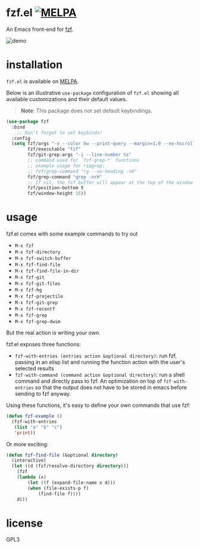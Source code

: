 # fzf.el [![MELPA](https://melpa.org/packages/fzf-badge.svg)](https://melpa.org/#/fzf)

An Emacs front-end for [fzf][1].

![demo](https://cloud.githubusercontent.com/assets/306502/12380684/ca0a6648-bd46-11e5-9091-841b282874e4.gif)

# installation

`fzf.el` is available on [MELPA][2].

Below is an illustrative `use-package` configuration of `fzf.el` showing all
available customizations and their default values.

> **Note**: This package does not set default keybindings.

```lisp
(use-package fzf
  :bind
    ;; Don't forget to set keybinds!
  :config
  (setq fzf/args "-x --color bw --print-query --margin=1,0 --no-hscroll"
        fzf/executable "fzf"
        fzf/git-grep-args "-i --line-number %s"
        ;; command used for `fzf-grep-*` functions
        ;; example usage for ripgrep:
        ;; fzf/grep-command "rg --no-heading -nH"
        fzf/grep-command "grep -nrH"
        ;; If nil, the fzf buffer will appear at the top of the window
        fzf/position-bottom t
        fzf/window-height 15))
```

# usage

fzf.el comes with some example commands to try out

- `M-x fzf`
- `M-x fzf-directory`
- `M-x fzf-switch-buffer`
- `M-x fzf-find-file`
- `M-x fzf-find-file-in-dir`
- `M-x fzf-git`
- `M-x fzf-git-files`
- `M-x fzf-hg`
- `M-x fzf-projectile`
- `M-x fzf-git-grep`
- `M-x fzf-recentf`
- `M-x fzf-grep`
- `M-x fzf-grep-dwim`

But the real action is writing your own.

fzf.el exposes three functions:

- `fzf-with-entries (entries action &optional directory)`: run fzf, passing in an elisp list and running the function action with the user's selected results
- `fzf-with-command (command action &optional directory)`: run a shell command and directly pass to fzf. An optimization on top of `fzf-with-entries` so that the output does not have to be stored in emacs before sending to fzf anyway.

Using these functions, it's easy to define your own commands that use fzf:

```lisp
(defun fzf-example ()
  (fzf-with-entries
   (list "a" "b" "c")
   'print))
```

Or more exciting:

```lisp
(defun fzf-find-file (&optional directory)
  (interactive)
  (let ((d (fzf/resolve-directory directory)))
    (fzf
    (lambda (x)
        (let ((f (expand-file-name x d)))
        (when (file-exists-p f)
            (find-file f))))
    d)))
```

# license

GPL3

[1]: https://github.com/junegunn/fzf
[2]: https://melpa.org

